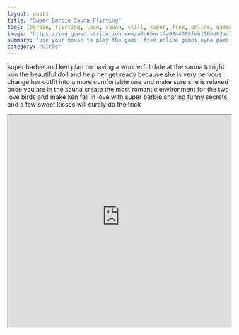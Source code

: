 ```yaml
---
layout: posts
title: "Super Barbie Sauna Flirting"
tags: [barbie, flirting, love, sauna, skill, super, free, online, games, oyna, game, free, games, play, play, games]
image: "https://img.gamedistribution.com/a6c65ec1fa9244009feb150be62ad15f.jpg"
summary: "use your mouse to play the game  free online games oyna game free games play play games"
category: "Girls"
---
```


super barbie and ken plan on having a wonderful date at the sauna tonight join the beautiful doll and help her get ready because she is very nervous change her outfit into a more comfortable one and make sure she is relaxed once you are in the sauna create the most romantic environment for the two love birds and make ken fall in love with super barbie sharing funny secrets and a few sweet kisses will surely do the trick

<iframe width="100%" height="480px;" src="https://flash.gamedistribution.com?game=a6c65ec1fa9244009feb150be62ad15f"></iframe>